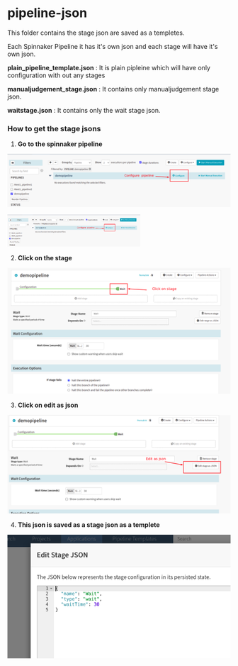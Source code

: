 # pipeline-json


This folder contains the stage json are saved as a templetes.

Each Spinnaker Pipeline it has it's own json and each stage will have it's own json. 

**plain_pipeline_template.json**  : It is plain pipleine which will have only configuration with out any stages

**manualjudgement_stage.json** : It contains only manualjudgement stage json.

**waitstage.json** : It contains only the wait stage json.

### How to get the stage jsons

1. **Go to the spinnaker pipeline**

  ![pipeline](../pics/pipeline.png)
  
  <img src="../pics/pipeline.png" alt="Alt text" title="pipelin" style="display: inline-block; margin: 0 auto; max-width: 300px">

2. **Click on the stage**

  ![stageclick](../pics/stageclick.png)

3. **Click on edit as json**

  ![editjson](../pics/editjson.png)

4. **This json is saved as a stage json as a templete**

  ![editjson](../pics/stagejson.png)
